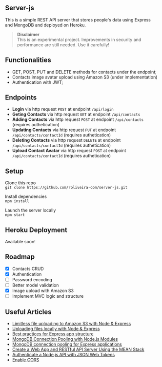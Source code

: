 ## Server-js
This is a simple REST API server that stores people's data using Express and MongoDB and deployed on Heroku.  

> **Disclaimer**  
> This is an experimental project. Improvements in security and performance are still needed. Use it carefully!

## Functionalities
- GET, POST, PUT and DELETE methods for contacts under the endpoint;
- Contacts image avatar upload using Amazon S3 (under implementation)
- Authentication with JWT;

## Endpoints
- **Login** via http request `POST` at endpoint `/api/login`
- **Geting Contacts** via http request `GET` at endpoint `/api/contacts`
- **Adding Contacts** via http request `POST` at endpoint `/api/contacts` (requires authetication)
- **Updating Contacts** via http request `PUT` at endpoint `/api/contacts/contactId` (requires authetication)
- **Deleting Contacts** via http request `DELETE` at endpoint `/api/contacts/contactId` (requires authetication)
- **Upload Contact Avatar** via http request `POST` at endpoint `/api/contacts/contactId` (requires authetication)

## Setup
Clone this repo  
`git clone https://github.com/roliveira-com/server-js.git`  

Install dependencies  
`npm install`  

Launch the server locally  
`npm start`  

## Heroku Deployment
Available soon!

## Roadmap
- [x] Contacts CRUD
- [x] Authentication
- [ ] Password encoding
- [ ] Better model validation
- [x] Image upload with Amazon S3
- [ ] Implement MVC logic and structure

## Useful Articles
- [Limitless file uploading to Amazon S3 with Node & Express](https://www.terlici.com/2015/05/23/uploading-files-S3.html)
- [Uploading files locally with Node & Express](https://www.terlici.com/2015/05/16/uploading-files-locally.html)
- [Best practices for Express app structure](https://www.terlici.com/2014/08/25/best-practices-express-structure.html)
- [MongoDB Connection Pooling with Node.js Modules](https://wesleytsai.io/2015/08/02/mongodb-connection-pooling-in-nodejs/)
- [MongoDB connection pooling for Express applications](https://blog.mlab.com/2017/05/mongodb-connection-pooling-for-express-applications/)
- [Create a Web App and RESTful API Server Using the MEAN Stack](https://devcenter.heroku.com/articles/mean-apps-restful-api)
- [Authenticate a Node.js API with JSON Web Tokens](https://scotch.io/tutorials/authenticate-a-node-js-api-with-json-web-tokens)
- [Enable CORS](https://github.com/expressjs/cors#simple-usage-enable-all-cors-requests)

